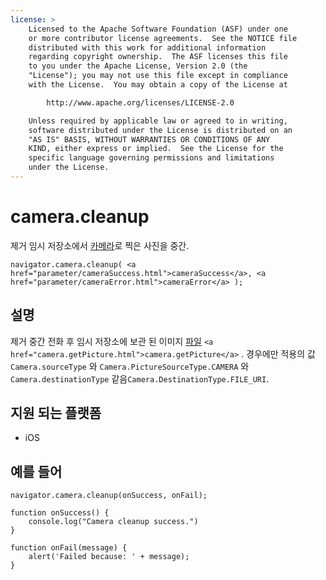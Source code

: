 ```yaml
---
license: >
    Licensed to the Apache Software Foundation (ASF) under one
    or more contributor license agreements.  See the NOTICE file
    distributed with this work for additional information
    regarding copyright ownership.  The ASF licenses this file
    to you under the Apache License, Version 2.0 (the
    "License"); you may not use this file except in compliance
    with the License.  You may obtain a copy of the License at

        http://www.apache.org/licenses/LICENSE-2.0

    Unless required by applicable law or agreed to in writing,
    software distributed under the License is distributed on an
    "AS IS" BASIS, WITHOUT WARRANTIES OR CONDITIONS OF ANY
    KIND, either express or implied.  See the License for the
    specific language governing permissions and limitations
    under the License.
---
```


# camera.cleanup

제거 임시 저장소에서 <a href="camera.html">카메라</a>로 찍은 사진을 중간.

    navigator.camera.cleanup( <a href="parameter/cameraSuccess.html">cameraSuccess</a>, <a href="parameter/cameraError.html">cameraError</a> );
    

## 설명

제거 중간 전화 후 임시 저장소에 보관 된 이미지 <a href="../file/fileobj/fileobj.html">파일</a> `<a href="camera.getPicture.html">camera.getPicture</a>` . 경우에만 적용의 값 `Camera.sourceType` 와 `Camera.PictureSourceType.CAMERA` 와 `Camera.destinationType` 같음`Camera.DestinationType.FILE_URI`.

## 지원 되는 플랫폼

*   iOS

## 예를 들어

    navigator.camera.cleanup(onSuccess, onFail);
    
    function onSuccess() {
        console.log("Camera cleanup success.")
    }
    
    function onFail(message) {
        alert('Failed because: ' + message);
    }